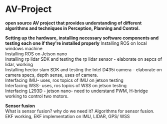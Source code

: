# AV-Project
**open source AV project that provides understanding of different algorithms and techniques in Perception, Planning and Control.<br />**

**Setting up the hardware, installing necessary software components and testing each one if they're installed properly**
Installing ROS on local windows machine <br />
Installing ROS on Jetson nano<br />
Installing rp lidar SDK and testing the rp lidar sensor - elaborate on sepcs of lidar, working<br />
Installing hector slam SDK and testing the Intel D435i camera - elaborate on camera specs, depth sense, uses of camera.<br />
Interfacing IMU- uses, ros topics of IMU on jetson testing<br />
Interfacing WSS- uses, ros topics of WSS on jetson testing<br />
Interfacing L293D - jetson nano- need to understand PWM, H-bridge working to control two motors. <br />


**Sensor fusion**  
What is sensor fusion? why do we need it?
Algorithms for sensor fusion.  
EKF working, EKF implementation on IMU, LIDAR, GPS/ WSS  

